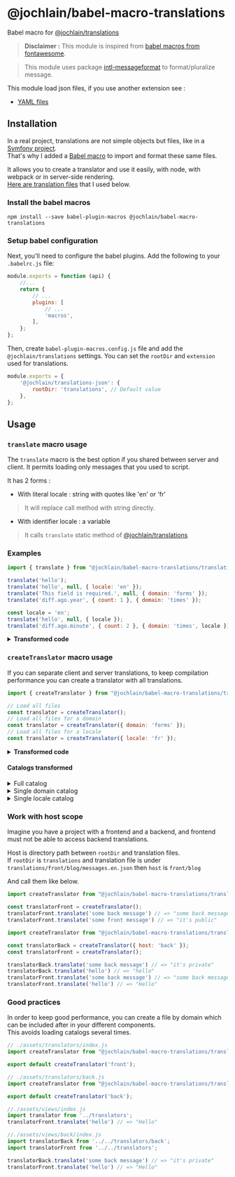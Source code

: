 # @jochlain/babel-macro-translations

Babel macro for [@jochlain/translations](https://www.npmjs.com/package/@jochlain/translations)

> **Disclaimer :** This module is inspired from [babel macros from fontawesome](https://fontawesome.com/docs/web/use-with/react/add-icons).

> This module uses package [intl-messageformat](https://www.npmjs.com/package/intl-messageformat) to format/pluralize message.

This module load json files, if you use another extension see :
- [YAML files](https://www.npmjs.com/package/@jochlain/babel-macro-translations-yaml)

## Installation

In a real project, translations are not simple objects but files, like in a [Symfony project](https://symfony.com/doc/current/translation.html#translation-resource-file-names-and-locations).  
That's why I added a [Babel macro](https://www.npmjs.com/package/babel-plugin-macros) to import and format these same files.

It allows you to create a translator and use it easily, with node, with webpack or in server-side rendering.  
[Here are translation files]() that I used below.

### Install the babel macros

```shell
npm install --save babel-plugin-macros @jochlain/babel-macro-translations
```

### Setup babel configuration

Next, you'll need to configure the babel plugins. Add the following to your `.babelrc.js` file:

```javascript
module.exports = function (api) {
    //...
    return {
        // ...
        plugins: [
            // ...
            'macros',
        ],
    };
};
```

Then, create `babel-plugin-macros.config.js` file and add the `@jochlain/translations` settings.
You can set the `rootDir` and `extension` used for translations.

```javascript
module.exports = {
    '@jochlain/translations-json': {
        rootDir: 'translations', // Default value
    },
};
```

## Usage

### `translate` macro usage

The `translate` macro is the best option if you shared between server and client.
It permits loading only messages that you used to script.

It has 2 forms :
- With literal locale : string with quotes like 'en' or 'fr'
> It will replace call method with string directly.
- With identifier locale : a variable
> It calls `translate` static method of [@jochlain/translations](https://www.npmjs.com/package/@jochlain/translations)

### Examples

```javascript
import { translate } from "@jochlain/babel-macro-translations/translations.macro";

translate('hello');
translate('hello', null, { locale: 'en' });
translate('This field is required.', null, { domain: 'forms' });
translate('diff.ago.year', { count: 1 }, { domain: 'times' });

const locale = 'en';
translate('hello', null, { locale });
translate('diff.ago.minute', { count: 2 }, { domain: 'times', locale });
```

<details>
    <summary><b>Transformed code</b></summary>

```javascript
import createTranslator from "@jochlain/babel-macro-translations/translations.macro";
import { translate as _translate } from "@jochlain/translations"
import { IntlMessageFormat as _IntlMessageFormat } from "intl-messageformat";
const jochlain_translations_intl_formatter = {
    format: function (message, replacements, locale) {
        return (new IntlMessageFormat(message, locale)).format(replacements);
    },
};

"Hello";
"Hello";
"This field is required.";
"1 year ago";

const locale = 'en';
_translate({ en: 'Hello', es: 'Holà', fr: 'Bonjour', it: 'Ciao' }, {}, { locale, formatter: jochlain_translations_intl_formatter });
_translate({ 
    en: '{count, plural, one {1 minute ago} other {# minutes ago}}',
    es: '{count, plural, one {hace 1 minuto} other {hace # minutos}}',
    fr: '{count, plural, one {il y a 1 minute} other {il y a # minutes}}', 
    it: '{count, plural, one {1 minuto fa} other {# minuti fa}}'
}, { 
    count: 2
}, { 
    locale, 
    formatter: jochlain_translations_intl_formatter
});
```
</details>

### `createTranslator` macro usage

If you can separate client and server translations, to keep compilation performance you can create a translator with all translations.

```javascript
import { createTranslator } from "@jochlain/babel-macro-translations/translations.macro";

// Load all files
const translator = createTranslator();
// Load all files for a domain
const translator = createTranslator({ domain: 'forms' });
// Load all files for a locale
const translator = createTranslator({ locale: 'fr' });
```

<details>
    <summary><b>Transformed code</b></summary>

```javascript
import createTranslator from "@jochlain/babel-macro-translations/translations.macro";
import _createTranslator from "@jochlain/translations"
import { IntlMessageFormat } from "intl-messageformat";
const formatter = {
    format: function (message, replacements, locale) {
        return (new IntlMessageFormat(message, locale)).format(replacements);
    },
};

const translator = createTranslator(/* see below to view full catalog */, { formatter });
const translator = createTranslator(/* see below to view single domain catalog */, { formatter, domain: 'forms' });
const translator = createTranslator(/* see below to view single locale catalog */, { formatter, locale: 'fr' });
```
</details>

#### Catalogs transformed

<details>
    <summary>Full catalog</summary>

```json
{
  "en": {
    "forms": {
      "This field is required.": "This field is required."
    },
    "messages": {
      "hello": "Hello",
      "translations.are.incredible": "The translations are incredible.",
      "very": {
        "compound": {
          "key": "The compound key"
        }
      }
    },
    "times": {
      "diff": {
        "empty": "now",
        "ago": {
          "year": "{count, plural, one {1 year ago} other {# years ago}}",
          "month": "{count, plural, one {1 month ago} other {# months ago}}",
          "day": "{count, plural, one {1 day ago} other {# days ago}}",
          "hour": "{count, plural, one {1 hour ago} other {# hours ago}}",
          "minute": "{count, plural, one {1 minute ago} other {# minutes ago}}",
          "second": "{count, plural, one {1 second ago} other {# seconds ago}}"
        },
        "in": {
          "second": "{count, plural, one {in 1 second} other {in # seconds}}",
          "minute": "{count, plural, one {in 1 minute} other {in # minutes}}",
          "hour": "{count, plural, one {in 1 hour} other {in # hours}}",
          "day": "{count, plural, one {in 1 day} other {in # days}}",
          "month": "{count, plural, one {in 1 month} other {in # months}}",
          "year": "{count, plural, one {in 1 year} other {in # years}}"
        }
      }
    }
  },
  "es": {
    "messages": {
      "hello": "Holà",
      "translations.are.incredible": "Las traducciones son increíbles.",
      "very": {
        "compound": {
          "key": "La llave compuesta"
        }
      }
    },
    "times": {
      "diff": {
        "empty": "ahora",
        "ago": {
          "year": "{count, plural, one {hace 1 año} other {hace # años}}",
          "month": "{count, plural, one {hace 1 mes} other {hace # meses}}",
          "day": "{count, plural, one {hace 1 día} other {hace # días}}",
          "hour": "{count, plural, one {hace 1 hora} other {hace # horas}}",
          "minute": "{count, plural, one {hace 1 minuto} other {hace # minutos}}",
          "second": "{count, plural, one {hace 1 segundo} other {hace # segundos}}"
        },
        "in": {
          "second": "{count, plural, one {en 1 segundo} other {en # segundos}}",
          "minute": "{count, plural, one {en 1 minuto} other {en # minutos}}",
          "hour": "{count, plural, one {en 1 hora} other {en # horas}}",
          "day": "{count, plural, one {en 1 día} other {en # días}}",
          "month": "{count, plural, one {en 1 mes} other {en # meses}}",
          "year": "{count, plural, one {en 1 año} other {en # años}}"
        }
      }
    }
  },
  "fr": {
    "forms": {
      "This field is required.": "Ce champs est obligatoire."
    },
    "messages": {
      "hello": "Bonjour",
      "translations.are.incredible": "Les traductions sont incroyables.",
      "very": {
        "compound": {
          "key": "La clé composée"
        }
      }
    },
    "times": {
      "diff": {
        "empty": "maintenant",
        "ago": {
          "year": "{count, plural, one {il y a 1 an} other {il y a # ans}}",
          "month": "{count, plural, one {il y a 1 mois} other {il y a # mois}}",
          "day": "{count, plural, one {il y a 1 jour} other {il y a # jours}}",
          "hour": "{count, plural, one {il y a 1 heure} other {il y a # heures}}",
          "minute": "{count, plural, one {il y a 1 minute} other {il y a # minutes}}",
          "second": "{count, plural, one {il y a 1 seconde} other {il y a # secondes}}"
        },
        "in": {
          "second": "{count, plural, one {dans 1 seconde} other {dans # secondes}}",
          "minute": "{count, plural, one {dans 1 minute} other {dans # minutes}}",
          "hour": "{count, plural, one {dans 1 heure} other {dans # heures}}",
          "day": "{count, plural, one {dans 1 jour} other {dans # jours}}",
          "month": "{count, plural, one {dans 1 mois} other {dans # mois}}",
          "year": "{count, plural, one {dans 1 an} other {dans # ans}}"
        }
      }
    }
  },
  "it": {
    "messages": {
      "hello": "Ciao",
      "translations.are.incredible": "Le traduzioni sono incredibili.",
      "very": {
        "compound": {
          "key": "La chiave composta"
        }
      }
    },
    "times": {
      "diff": {
        "empty": "ora",
        "ago": {
          "year": "{count, plural, one {1 anno fa} other {# anni fa}}",
          "month": "{count, plural, one {1 mese fa} other {# mesi fa}}",
          "day": "{count, plural, one {1 giorno fa} other {# giorni fa}}",
          "hour": "{count, plural, one {1 ora fa} other {# ore fa}}",
          "minute": "{count, plural, one {1 minuto fa} other {# minut fa}}",
          "second": "{count, plural, one {1 secondo fa} other {# secondi fa}}"
        },
        "in": {
          "second": "{count, plural, one {tra 1 secondo} other {tra # secondi}}",
          "minute": "{count, plural, one {tra 1 minuto} other {tra # minut}}",
          "hour": "{count, plural, one {tra 1 ora} other {tra # ore}}",
          "day": "{count, plural, one {tra 1 giorno} other {tra # giorni}}",
          "month": "{count, plural, one {tra 1 mese} other {tra # mesi}}",
          "year": "{count, plural, one {tra 1 anno} other {tra # anni}}"
        }
      }
    }
  }
}
```
</details>

<details>
    <summary>Single domain catalog</summary>

```json
{
  "en": {
    "forms": {
      "This field is required.": "This field is required."
    }
  },
  "fr": {
    "forms": {
      "This field is required.": "Ce champs est obligatoire."
    }
  }
}
```
</details>

<details>
    <summary>Single locale catalog</summary>

```json
{
  "fr": {
    "forms": {
      "This field is required.": "Ce champs est obligatoire."
    },
    "messages": {
      "hello": "Bonjour",
      "translations.are.incredible": "Les traductions sont incroyables.",
      "very": {
        "compound": {
          "key": "La clé composée"
        }
      }
    },
    "times": {
      "diff": {
        "empty": "maintenant",
        "ago": {
          "year": "{count, plural, one {il y a 1 an} other {il y a # ans}}",
          "month": "{count, plural, one {il y a 1 mois} other {il y a # mois}}",
          "day": "{count, plural, one {il y a 1 jour} other {il y a # jours}}",
          "hour": "{count, plural, one {il y a 1 heure} other {il y a # heures}}",
          "minute": "{count, plural, one {il y a 1 minute} other {il y a # minutes}}",
          "second": "{count, plural, one {il y a 1 seconde} other {il y a # secondes}}"
        },
        "in": {
          "second": "{count, plural, one {dans 1 seconde} other {dans # secondes}}",
          "minute": "{count, plural, one {dans 1 minute} other {dans # minutes}}",
          "hour": "{count, plural, one {dans 1 heure} other {dans # heures}}",
          "day": "{count, plural, one {dans 1 jour} other {dans # jours}}",
          "month": "{count, plural, one {dans 1 mois} other {dans # mois}}",
          "year": "{count, plural, one {dans 1 an} other {dans # ans}}"
        }
      }
    }
  }
}
```
</details>

### Work with host scope

Imagine you have a project with a frontend and a backend, and frontend must not be able to access backend translations.

Host is directory path between `rootDir` and translation files.  
If `rootDir` is `translations` and translation file is under `translations/front/blog/messages.en.json` then `host` is `front/blog`

And call them like below.

```javascript
import createTranslator from "@jochlain/babel-macro-translations/translations.macro";

const translatorFront = createTranslator();
translatorFront.translate('some back message') // => "some back message"
translatorFront.translate('some front message') // => "it's public"
```

```javascript
import createTranslator from "@jochlain/babel-macro-translations/translations.macro";

const translatorBack = createTranslator({ host: 'back' });
const translatorFront = createTranslator();

translatorBack.translate('some back message') // => "it's private"
translatorBack.translate('hello') // => "hello"
translatorFront.translate('some back message') // => "some back message"
translatorFront.translate('hello') // => "Hello"
```

### Good practices

In order to keep good performance, you can create a file by domain which can be included after in your different components.  
This avoids loading catalogs several times.

```javascript
// ./assets/translators/index.js
import createTranslator from "@jochlain/babel-macro-translations/translations.macro";

export default createTranslator('front');
```

```javascript
// ./assets/translators/back.js
import createTranslator from "@jochlain/babel-macro-translations/translations.macro";

export default createTranslator('back');
```

```javascript
//./assets/views/index.js
import translator from '../translators';
translatorFront.translate('hello') // => "Hello"
```

```javascript
//./assets/views/back/index.js
import translatorBack from '../../translators/back';
import translatorFront from '../../translators';

translatorBack.translate('some back message') // => "it's private"
translatorFront.translate('hello') // => "Hello"
```
